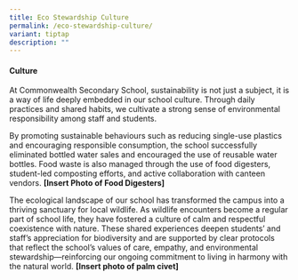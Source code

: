 ```yaml
---
title: Eco Stewardship Culture
permalink: /eco-stewardship-culture/
variant: tiptap
description: ""
---
```

<h4><strong>Culture</strong></h4>
<p>At Commonwealth Secondary School, sustainability is not just a subject,
it is a way of life deeply embedded in our school culture. Through daily
practices and shared habits, we cultivate a strong sense of environmental
responsibility among staff and students.</p>
<p>By promoting sustainable behaviours such as reducing single-use plastics
and encouraging responsible consumption, the school successfully eliminated
bottled water sales and encouraged the use of reusable water bottles. Food
waste is also managed through the use of food digesters, student-led composting
efforts, and active collaboration with canteen vendors. <strong>[Insert Photo of Food Digesters]</strong>
</p>
<p></p>
<p>The ecological landscape of our school has transformed the campus into
a thriving sanctuary for local wildlife. As wildlife encounters become
a regular part of school life, they have fostered a culture of calm and
respectful coexistence with nature. These shared experiences deepen students’
and staff’s appreciation for biodiversity and are supported by clear protocols
that reflect the school’s values of care, empathy, and environmental stewardship—reinforcing
our ongoing commitment to living in harmony with the natural world. <strong>[Insert photo of palm civet]</strong>
</p>